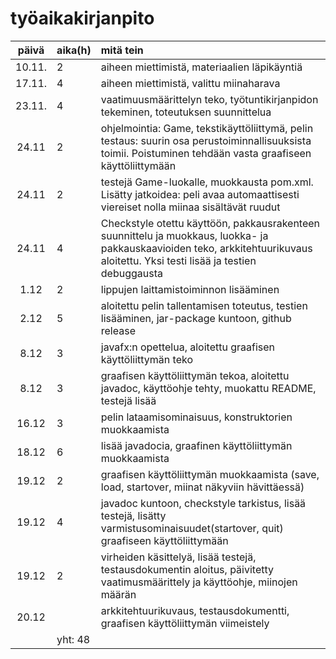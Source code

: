 # työaikakirjanpito

| päivä  | aika(h)| mitä tein |
| :-----:| :----- | :-----|
| 10.11. | 2      | aiheen miettimistä, materiaalien läpikäyntiä |
| 17.11. | 4      | aiheen miettimistä, valittu miinaharava |
| 23.11. | 4      | vaatimuusmäärittelyn teko, työtuntikirjanpidon tekeminen, toteutuksen suunnittelua |
| 24.11  | 2      | ohjelmointia: Game, tekstikäyttöliittymä, pelin testaus: suurin osa perustoiminnallisuuksista toimii. Poistuminen tehdään vasta graafiseen käyttöliittymään    |
| 24.11  | 2      | testejä Game-luokalle, muokkausta pom.xml. Lisätty jatkoidea: peli avaa automaattisesti viereiset nolla miinaa sisältävät ruudut   |
| 24.11  | 4      | Checkstyle otettu käyttöön, pakkausrakenteen suunnittelu ja muokkaus, luokka- ja pakkauskaavioiden teko, arkkitehtuurikuvaus aloitettu. Yksi testi lisää ja testien debuggausta |
| 1.12   | 2      | lippujen laittamistoiminnon lisääminen |
| 2.12   | 5      | aloitettu pelin tallentamisen toteutus, testien lisääminen, jar-package kuntoon, github release |
| 8.12   | 3      | javafx:n opettelua, aloitettu graafisen käyttöliittymän teko|
| 8.12   | 3      | graafisen käyttöliittymän tekoa, aloitettu javadoc, käyttöohje tehty, muokattu README, testejä lisää |
| 16.12  | 3      | pelin lataamisominaisuus, konstruktorien muokkaamista |
| 18.12  | 6      | lisää javadocia, graafinen käyttöliittymän muokkaamista |
| 19.12  | 2      | graafisen käyttöliittymän muokkaamista (save, load, startover, miinat näkyviin hävittäessä) |
| 19.12  | 4      | javadoc kuntoon, checkstyle tarkistus, lisää testejä, lisätty varmistusominaisuudet(startover, quit) graafiseen käyttöliittymään |
| 19.12  | 2      | virheiden käsittelyä, lisää testejä, testausdokumentin aloitus, päivitetty vaatimusmäärittely ja käyttöohje, miinojen määrän |
| 20.12  |       | arkkitehtuurikuvaus, testausdokumentti, graafisen käyttöliittymän viimeistely |
|        |yht: 48 | |
